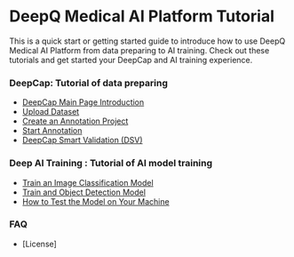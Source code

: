 # DeepQ Medical AI Platform Tutorial

This is a quick start or getting started guide to introduce how to use DeepQ Medical AI Platform from data preparing to AI training. Check out these tutorials and get started your DeepCap and AI training experience.

### DeepCap: Tutorial of data preparing

* [DeepCap Main Page Introduction](deepcap/deepcap-main-page-introduction.md)
* [Upload Dataset](deepcap/upload-dataset.md)
* [Create an Annotation Project](deepcap/create-an-annotation-project.md)
* [Start Annotation](deepcap/start-annotation.md)
* [DeepCap Smart Validation \(DSV\)](deepcap/deepcap-smart-validation-dsv.md)

### Deep AI Training : Tutorial of AI model training

* [Train an Image Classification Model](deepq-ai-training/train-an-image-classification-model.md)
* [Train and Object Detection Model](deepq-ai-training/untitled-2.md)
* [How to Test the Model on Your Machine](deepq-ai-training/how-to-test-the-model-on-your-machine.md)

### FAQ

* [License]


